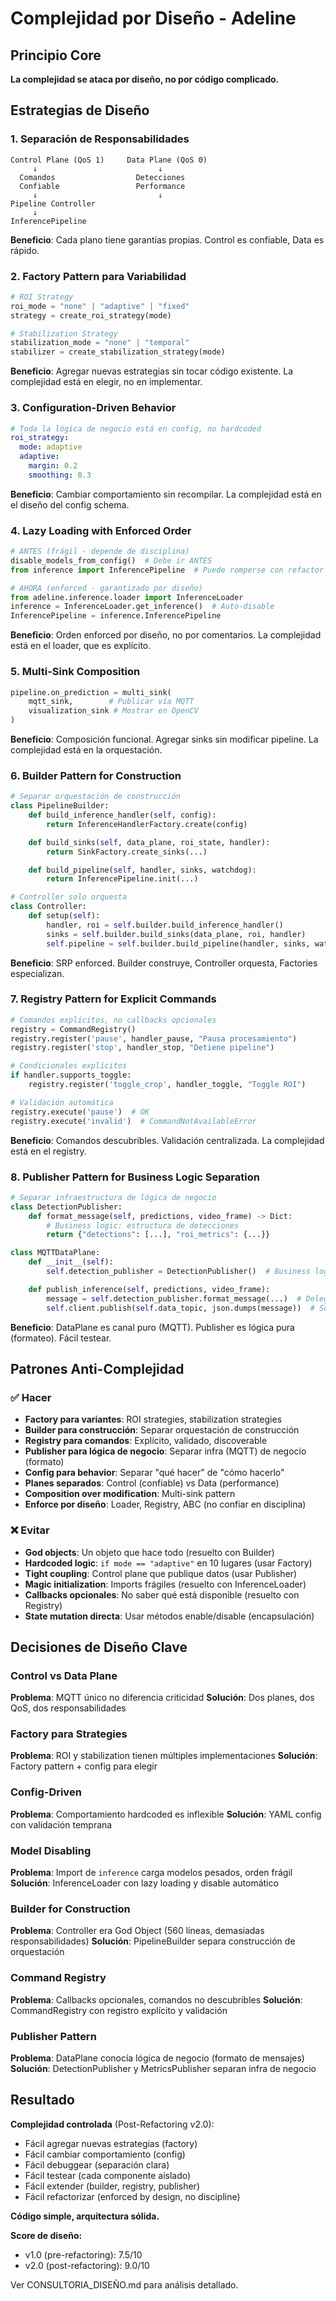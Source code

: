 # Complejidad por Diseño - Adeline

## Principio Core

**La complejidad se ataca por diseño, no por código complicado.**

## Estrategias de Diseño

### 1. Separación de Responsabilidades

```
Control Plane (QoS 1)     Data Plane (QoS 0)
     ↓                           ↓
  Comandos                  Detecciones
  Confiable                 Performance
     ↓                           ↓
Pipeline Controller
     ↓
InferencePipeline
```

**Beneficio**: Cada plano tiene garantías propias. Control es confiable, Data es rápido.

### 2. Factory Pattern para Variabilidad

```python
# ROI Strategy
roi_mode = "none" | "adaptive" | "fixed"
strategy = create_roi_strategy(mode)

# Stabilization Strategy
stabilization_mode = "none" | "temporal"
stabilizer = create_stabilization_strategy(mode)
```

**Beneficio**: Agregar nuevas estrategias sin tocar código existente. La complejidad está en elegir, no en implementar.

### 3. Configuration-Driven Behavior

```yaml
# Toda la lógica de negocio está en config, no hardcoded
roi_strategy:
  mode: adaptive
  adaptive:
    margin: 0.2
    smoothing: 0.3
```

**Beneficio**: Cambiar comportamiento sin recompilar. La complejidad está en el diseño del config schema.

### 4. Lazy Loading with Enforced Order

```python
# ANTES (frágil - depende de disciplina)
disable_models_from_config()  # Debe ir ANTES
from inference import InferencePipeline  # Puede romperse con refactor

# AHORA (enforced - garantizado por diseño)
from adeline.inference.loader import InferenceLoader
inference = InferenceLoader.get_inference()  # Auto-disable
InferencePipeline = inference.InferencePipeline
```

**Beneficio**: Orden enforced por diseño, no por comentarios. La complejidad está en el loader, que es explícito.

### 5. Multi-Sink Composition

```python
pipeline.on_prediction = multi_sink(
    mqtt_sink,        # Publicar vía MQTT
    visualization_sink # Mostrar en OpenCV
)
```

**Beneficio**: Composición funcional. Agregar sinks sin modificar pipeline. La complejidad está en la orquestación.

### 6. Builder Pattern for Construction

```python
# Separar orquestación de construcción
class PipelineBuilder:
    def build_inference_handler(self, config):
        return InferenceHandlerFactory.create(config)

    def build_sinks(self, data_plane, roi_state, handler):
        return SinkFactory.create_sinks(...)

    def build_pipeline(self, handler, sinks, watchdog):
        return InferencePipeline.init(...)

# Controller solo orquesta
class Controller:
    def setup(self):
        handler, roi = self.builder.build_inference_handler()
        sinks = self.builder.build_sinks(data_plane, roi, handler)
        self.pipeline = self.builder.build_pipeline(handler, sinks, watchdog)
```

**Beneficio**: SRP enforced. Builder construye, Controller orquesta, Factories especializan.

### 7. Registry Pattern for Explicit Commands

```python
# Comandos explícitos, no callbacks opcionales
registry = CommandRegistry()
registry.register('pause', handler_pause, "Pausa procesamiento")
registry.register('stop', handler_stop, "Detiene pipeline")

# Condicionales explícitos
if handler.supports_toggle:
    registry.register('toggle_crop', handler_toggle, "Toggle ROI")

# Validación automática
registry.execute('pause')  # OK
registry.execute('invalid')  # CommandNotAvailableError
```

**Beneficio**: Comandos descubribles. Validación centralizada. La complejidad está en el registry.

### 8. Publisher Pattern for Business Logic Separation

```python
# Separar infraestructura de lógica de negocio
class DetectionPublisher:
    def format_message(self, predictions, video_frame) -> Dict:
        # Business logic: estructura de detecciones
        return {"detections": [...], "roi_metrics": {...}}

class MQTTDataPlane:
    def __init__(self):
        self.detection_publisher = DetectionPublisher()  # Business logic

    def publish_inference(self, predictions, video_frame):
        message = self.detection_publisher.format_message(...)  # Delega formateo
        self.client.publish(self.data_topic, json.dumps(message))  # Solo infra
```

**Beneficio**: DataPlane es canal puro (MQTT). Publisher es lógica pura (formateo). Fácil testear.

## Patrones Anti-Complejidad

### ✅ Hacer

- **Factory para variantes**: ROI strategies, stabilization strategies
- **Builder para construcción**: Separar orquestación de construcción
- **Registry para comandos**: Explícito, validado, discoverable
- **Publisher para lógica de negocio**: Separar infra (MQTT) de negocio (formato)
- **Config para behavior**: Separar "qué hacer" de "cómo hacerlo"
- **Planes separados**: Control (confiable) vs Data (performance)
- **Composition over modification**: Multi-sink pattern
- **Enforce por diseño**: Loader, Registry, ABC (no confiar en disciplina)

### ❌ Evitar

- **God objects**: Un objeto que hace todo (resuelto con Builder)
- **Hardcoded logic**: `if mode == "adaptive"` en 10 lugares (usar Factory)
- **Tight coupling**: Control plane que publique datos (usar Publisher)
- **Magic initialization**: Imports frágiles (resuelto con InferenceLoader)
- **Callbacks opcionales**: No saber qué está disponible (resuelto con Registry)
- **State mutation directa**: Usar métodos enable/disable (encapsulación)

## Decisiones de Diseño Clave

### Control vs Data Plane
**Problema**: MQTT único no diferencia criticidad
**Solución**: Dos planes, dos QoS, dos responsabilidades

### Factory para Strategies
**Problema**: ROI y stabilization tienen múltiples implementaciones
**Solución**: Factory pattern + config para elegir

### Config-Driven
**Problema**: Comportamiento hardcoded es inflexible
**Solución**: YAML config con validación temprana

### Model Disabling
**Problema**: Import de `inference` carga modelos pesados, orden frágil
**Solución**: InferenceLoader con lazy loading y disable automático

### Builder for Construction
**Problema**: Controller era God Object (560 líneas, demasiadas responsabilidades)
**Solución**: PipelineBuilder separa construcción de orquestación

### Command Registry
**Problema**: Callbacks opcionales, comandos no descubribles
**Solución**: CommandRegistry con registro explícito y validación

### Publisher Pattern
**Problema**: DataPlane conocía lógica de negocio (formato de mensajes)
**Solución**: DetectionPublisher y MetricsPublisher separan infra de negocio

## Resultado

**Complejidad controlada** (Post-Refactoring v2.0):
- Fácil agregar nuevas estrategias (factory)
- Fácil cambiar comportamiento (config)
- Fácil debuggear (separación clara)
- Fácil testear (cada componente aislado)
- Fácil extender (builder, registry, publisher)
- Fácil refactorizar (enforced by design, no discipline)

**Código simple, arquitectura sólida.**

**Score de diseño:**
- v1.0 (pre-refactoring): 7.5/10
- v2.0 (post-refactoring): 9.0/10

Ver CONSULTORIA_DISEÑO.md para análisis detallado.
